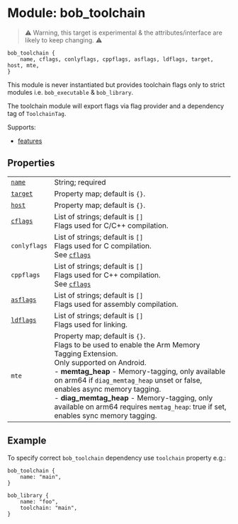 # Module: bob_toolchain

> ⚠ Warning, this target is experimental & the attributes/interface are likely to keep changing. ⚠

```bp
bob_toolchain {
    name, cflags, conlyflags, cppflags, asflags, ldflags, target, host, mte,
}
```

This module is never instantiated but provides toolchain flags
only to strict modules i.e. `bob_executable` & `bob_library`.

The toolchain module will export flags via flag provider and a
dependency tag of `ToolchainTag`.

Supports:

- [features](../features.md)

## Properties

|                                                      |                                                                                                                                                                                                                                                                                                                                                                                                       |
| ---------------------------------------------------- | ----------------------------------------------------------------------------------------------------------------------------------------------------------------------------------------------------------------------------------------------------------------------------------------------------------------------------------------------------------------------------------------------------- |
| [`name`](properties/common_properties.md#name)       | String; required                                                                                                                                                                                                                                                                                                                                                                                      |
| [`target`](properties/common_properties.md#target)   | Property map; default is `{}`.                                                                                                                                                                                                                                                                                                                                                                        |
| [`host`](<(properties/common_properties.md#host)>)   | Property map; default is `{}`.                                                                                                                                                                                                                                                                                                                                                                        |
| [`cflags`](properties/legacy_properties.md#cflags)   | List of strings; default is `[]`<br>Flags used for C/C++ compilation.                                                                                                                                                                                                                                                                                                                                 |
| `conlyflags`                                         | List of strings; default is `[]`<br>Flags used for C compilation.<br>See [`cflags`](properties/legacy_properties.md#cflags)                                                                                                                                                                                                                                                                           |
| `cppflags`                                           | List of strings; default is `[]`<br>Flags used for C++ compilation.<br>See [`cflags`](properties/legacy_properties.md#cflags)                                                                                                                                                                                                                                                                         |
| [`asflags`](properties/legacy_properties.md#asflags) | List of strings; default is `[]`<br>Flags used for assembly compilation.                                                                                                                                                                                                                                                                                                                              |
| [`ldflags`](properties/legacy_properties.md#ldflags) | List of strings; default is `[]`<br>Flags used for linking.                                                                                                                                                                                                                                                                                                                                           |
| `mte`                                                | Property map; default is `{}`.<br>Flags to be used to enable the Arm Memory Tagging Extension.<br>Only supported on Android.<br>- **memtag_heap** - Memory-tagging, only available on arm64 if `diag_memtag_heap` unset or false, enables async memory tagging.<br>- **diag_memtag_heap** - Memory-tagging, only available on arm64 requires `memtag_heap`: true if set, enables sync memory tagging. |

## Example

To specify correct `bob_toolchain` dependency use `toolchain` property e.g.:

```bp
bob_toolchain {
    name: "main",
}

bob_library {
    name: "foo",
    toolchain: "main",
}

```
